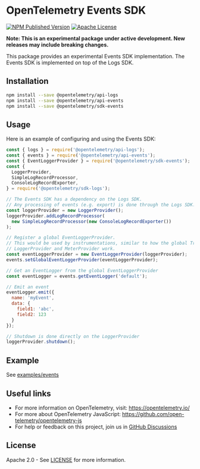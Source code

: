 # OpenTelemetry Events SDK

[![NPM Published Version][npm-img]][npm-url]
[![Apache License][license-image]][license-image]

**Note: This is an experimental package under active development. New releases may include breaking changes.**

This package provides an experimental Events SDK implementation. The Events SDK is implemented on top of the Logs SDK.

## Installation

```bash
npm install --save @opentelemetry/api-logs
npm install --save @opentelemetry/api-events
npm install --save @opentelemetry/sdk-events
```

## Usage

Here is an example of configuring and using the Events SDK:

```js
const { logs } = require('@opentelemetry/api-logs');
const { events } = require('@opentelemetry/api-events');
const { EventLoggerProvider } = require('@opentelemetry/sdk-events');
const {
  LoggerProvider,
  SimpleLogRecordProcessor,
  ConsoleLogRecordExporter,
} = require('@opentelemetry/sdk-logs');

// The Events SDK has a dependency on the Logs SDK.
// Any processing of events (e.g. export) is done through the Logs SDK.
const loggerProvider = new LoggerProvider();
loggerProvider.addLogRecordProcessor(
  new SimpleLogRecordProcessor(new ConsoleLogRecordExporter())
);

// Register a global EventLoggerProvider.
// This would be used by instrumentations, similar to how the global TracerProvider,
// LoggerProvider and MeterProvider work.
const eventLoggerProvider = new EventLoggerProvider(loggerProvider);
events.setGlobalEventLoggerProvider(eventLoggerProvider);

// Get an EventLogger from the global EventLoggerProvider
const eventLogger = events.getEventLogger('default');

// Emit an event
eventLogger.emit({
  name: 'myEvent',
  data: {
    field1: 'abc',
    field2: 123
  }
});

// Shutdown is done directly on the LoggerProvider
loggerProvider.shutdown();
```

## Example

See [examples/events](https://github.com/open-telemetry/opentelemetry-js/tree/main/experimental/examples/events)

## Useful links

- For more information on OpenTelemetry, visit: <https://opentelemetry.io/>
- For more about OpenTelemetry JavaScript: <https://github.com/open-telemetry/opentelemetry-js>
- For help or feedback on this project, join us in [GitHub Discussions][discussions-url]

## License

Apache 2.0 - See [LICENSE][license-url] for more information.

[discussions-url]: https://github.com/open-telemetry/opentelemetry-js/discussions
[license-url]: https://github.com/open-telemetry/opentelemetry-js/blob/main/LICENSE
[license-image]: https://img.shields.io/badge/license-Apache_2.0-green.svg?style=flat
[npm-url]: https://www.npmjs.com/package/@opentelemetry/sdk-logs
[npm-img]: https://badge.fury.io/js/%40opentelemetry%2Fsdk%2Dlogs.svg
